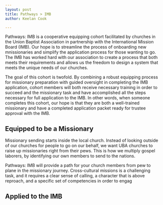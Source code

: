 ```yaml
---
layout: post
title: Pathways > IMB
author: Keelan Cook

---
```


Pathways: IMB is a cooperative equipping cohort facilitated by churches in the Union Baptist Association in partnership with the International Mission Board (IMB).  Our hope is to streamline the process of onboarding new mnissionaries and simplify the application process for those wanting to go. The IMB has worked hard with our association to create a process that both meets their requirements and allows us the freedom to design a system that meets the unique needs of our churches.

The goal of this cohort is twofold. By combining a robust equipping process for missionary preparation with guided oversight in completing the IMB application, cohort members will both receive necessary training in order to succeed and the missionary task and have accomplished all the steps necessary for full application to the IMB. In other words, when someone completes this cohort, our hope is that they are both a well-trained missionary and have a completed application packet ready for trustee approval with the IMB.


## Equipped to be a Missionary

Missionary sending starts inside the local church. Instead of looking outside of our churches for people to go on our behalf, we want UBA churches to raise up missionaries right from their pews. This is how we multiply gospel laborers, by identifying our own members to send to the nations.

Pathways: IMB will provide a path for your church members from pew to plane in the missionary journey. Cross-cultural missions is a challenging task, and it requires a clear sense of calling, a character that is above reproach, and a specific set of competencies in order to engag

## Applied to the IMB
<!--stackedit_data:
eyJoaXN0b3J5IjpbMTYyNzg3NDYzMCwtMTU3MDAwNDk1OSwyMD
I2MTMxMTksNTQyMjY4OTMsMTY4MDQxMjM0MV19
-->